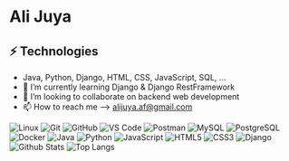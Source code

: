 # Ali Juya
## ⚡ Technologies
- Java, Python, Django, HTML, CSS, JavaScript, SQL, ...
- 🌱 I’m currently learning Django & Django RestFramework
- 💞️ I’m looking to collaborate on backend web development
- 📫 How to reach me --> alijuya.af@gmail.com

![Linux](https://img.shields.io/badge/Linux-black?style=flat-square&logo=linux)
![Git](https://img.shields.io/badge/-Git-black?style=flat-square&logo=git)
![GitHub](https://img.shields.io/badge/-GitHub-181717?style=flat-square&logo=github)
![VS Code](https://img.shields.io/badge/-VS%20Code-007ACC?style=flat-square&logo=visual-studio-code)
![Postman](https://img.shields.io/badge/Postman-black?style=flat-square&logo=postman)
![MySQL](https://img.shields.io/badge/-MySQL-black?style=flat-square&logo=mysql)
![PostgreSQL](https://img.shields.io/badge/-PostgreSQL-black?style=flat-square&logo=postgresql)
<br>
![Docker](https://img.shields.io/badge/-Docker-black?style=flat-square&logo=docker)
![Java](https://img.shields.io/badge/Java-black?style=flat-square&logo=java)
![Python](https://img.shields.io/badge/-Python-black?style=flat-square&logo=Python)
![JavaScript](https://img.shields.io/badge/-JavaScript-black?style=flat-square&logo=javascript)
![HTML5](https://img.shields.io/badge/-HTML5-E34F26?style=flat-square&logo=html5&logoColor=white)
![CSS3](https://img.shields.io/badge/-CSS3-1572B6?style=flat-square&logo=css3)
![Django](https://img.shields.io/badge/-Django-092E20?style=flat&logo=Django)
<br>
![Github Stats](https://github-readme-stats.vercel.app/api?username=AliJuya&count_private=true&show_icons=true&include_all_commits=true)
![Top Langs](https://github-readme-stats.vercel.app/api/top-langs/?username=AliJuya&count_private=true&layout=compact)

<!---
AliJuya/AliJuya is a ✨ special ✨ repository because its `README.md` (this file) appears on your GitHub profile.
You can click the Preview link to take a look at your changes.
--->
